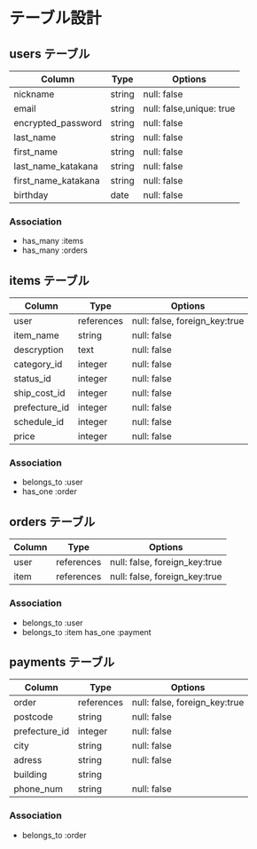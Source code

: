 # テーブル設計

## users テーブル


|      Column        |  Type  |   Options   |
| ------------------ | ------ | ----------- |
|      nickname      | string | null: false | 
|       email        | string | null: false,unique: true |
| encrypted_password | string | null: false |
|     last_name      | string | null: false |
|     first_name     | string | null: false |
| last_name_katakana | string | null: false |
| first_name_katakana| string | null: false |
|     birthday       |  date  | null: false |

### Association

- has_many :items
- has_many :orders

## items テーブル

|      Column        |     Type     |   Options   |
| ------------------ | ------------ | ----------- |
|       user         |  references  | null: false, foreign_key:true |
|     item_name      |    string    | null: false |
|    descryption     |     text     | null: false |
|     category_id    |    integer   | null: false |
|      status_id     |    integer   | null: false |
|     ship_cost_id   |    integer   | null: false |
|     prefecture_id  |    integer   | null: false |
|      schedule_id   |    integer   | null: false |
|       price        |    integer   | null: false |

### Association

- belongs_to :user
- has_one :order

## orders テーブル

|      Column        |     Type     |   Options   |
| ------------------ | ------------ | ----------- |
|       user         |  references  | null: false, foreign_key:true |
|       item         |  references  | null: false, foreign_key:true |

### Association

- belongs_to :user
- belongs_to :item
  has_one :payment

## payments テーブル

|      Column      |     Type     |   Options   |
| ---------------- | ------------ | ----------- |
|    order         |  references  | null: false, foreign_key:true |
|    postcode      |    string    | null: false |
|    prefecture_id |   integer    | null: false |
|    city          |    string    | null: false |
|    adress        |    string    | null: false |
|    building      |    string     
|    phone_num     |    string    | null: false |

### Association

- belongs_to :order